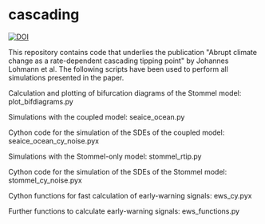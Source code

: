 # cascading


[![DOI](https://zenodo.org/badge/389603706.svg)](https://zenodo.org/badge/latestdoi/389603706)


This repository contains code that underlies the publication "Abrupt climate change as a rate-dependent cascading tipping point" by Johannes Lohmann et al.
The following scripts have been used to perform all simulations presented in the paper.

Calculation and plotting of bifurcation diagrams of the Stommel model:
plot_bifdiagrams.py

Simulations with the coupled model:
seaice_ocean.py 

Cython code for the simulation of the SDEs of the coupled model: 
seaice_ocean_cy_noise.pyx

Simulations with the Stommel-only model:
stommel_rtip.py

Cython code for the simulation of the SDEs of the Stommel model: 
stommel_cy_noise.pyx

Cython functions for fast calculation of early-warning signals:
ews_cy.pyx

Further functions to calculate early-warning signals:
ews_functions.py
